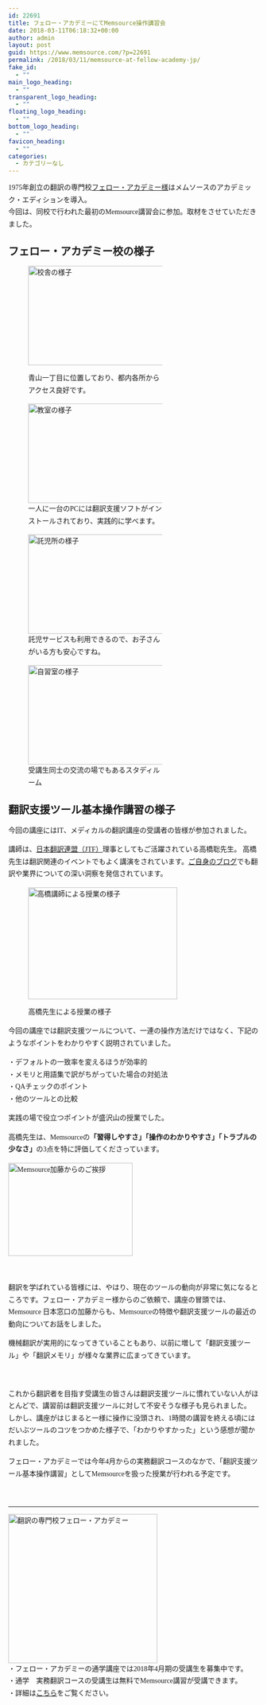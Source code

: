 ```yaml
---
id: 22691
title: フェロー・アカデミーにてMemsource操作講習会
date: 2018-03-11T06:18:32+00:00
author: admin
layout: post
guid: https://www.memsource.com/?p=22691
permalink: /2018/03/11/memsource-at-fellow-academy-jp/
fake_id:
  - ""
main_logo_heading:
  - ""
transparent_logo_heading:
  - ""
floating_logo_heading:
  - ""
bottom_logo_heading:
  - ""
favicon_heading:
  - ""
categories:
  - カテゴリーなし
---
```

<div style="font-family: 'メイリオ', Meiryo, 'ヒラギノ角ゴ Pro W3'; line-height: 175%;">
  <p>
    1975年創立の翻訳の専門校<a href="https://www.fellow-academy.com/fellow/pages/index.jsp" target="_blank" rel="noopener">フェロー・アカデミー様</a>はメムソースのアカデミック・エディションを導入。<br /> 今回は、同校で行われた最初のMemsource講習会に参加。取材をさせていただきました。
  </p>
  
  <p>
    <!--more-->
  </p>
  
  <h2>
    フェロー・アカデミー校の様子
  </h2><figure id="attachment_22695" style="width: 270px" class="wp-caption alignleft"><a class="dt-pswp-item" href="https://www.memsource.com/wp-content/uploads/2018/03/midori.jpg" data-dt-img-description="" data-large_image_width="270" data-large_image_height="180">
  
  <img class="wp-image-22695 size-medium" src="https://www.memsource.com/wp-content/uploads/2018/03/midori-300x200.jpg" alt="校舎の様子" width="300" height="200" /></a><figcaption class="wp-caption-text">青山一丁目に位置しており、都内各所からアクセス良好です。</figcaption></figure> <figure id="attachment_22696" style="width: 270px" class="wp-caption alignleft"><a class="dt-pswp-item" href="https://www.memsource.com/wp-content/uploads/2018/03/PCｓ.jpg" data-dt-img-description="" data-large_image_width="270" data-large_image_height="180"><img class="wp-image-22696 size-medium" src="https://www.memsource.com/wp-content/uploads/2018/03/PCｓ-300x200.jpg" alt="教室の様子" width="300" height="200" /></a><figcaption class="wp-caption-text">一人に一台のPCには翻訳支援ソフトがインストールされており、実践的に学べます。</figcaption></figure> <figure id="attachment_22834" style="width: 270px" class="wp-caption alignleft"><a class="dt-pswp-item" href="https://www.memsource.com/wp-content/uploads/2018/03/guide_06-1.jpg" data-dt-img-description="" data-large_image_width="270" data-large_image_height="180"><img class="wp-image-22834 size-medium" src="https://www.memsource.com/wp-content/uploads/2018/03/guide_06-1-300x200.jpg" alt="託児所の様子" width="300" height="200" /></a><figcaption class="wp-caption-text">託児サービスも利用できるので、お子さんがいる方も安心ですね。</figcaption></figure> <figure id="attachment_22702" style="width: 270px" class="wp-caption alignleft"><a class="dt-pswp-item" href="https://www.memsource.com/wp-content/uploads/2018/03/study-room.jpg" data-dt-img-description="受講生同士の交流の場でもあるスタディルーム" data-large_image_width="270" data-large_image_height="180"><img class="size-medium wp-image-22702" src="https://www.memsource.com/wp-content/uploads/2018/03/study-room-300x200.jpg" alt="自習室の様子" width="300" height="200" /></a><figcaption class="wp-caption-text">受講生同士の交流の場でもあるスタディルーム</figcaption></figure> 
  
  <h2>
    翻訳支援ツール基本操作講習の様子
  </h2>
  
  <p>
    今回の講座にはIT、メディカルの翻訳講座の受講者の皆様が参加されました。
  </p>
  
  <p>
    講師は、<a href="http://www.jtf.jp/" target="_blank" rel="noopener">日本翻訳連盟（JTF）</a>理事としてもご活躍されている高橋聡先生。 高橋先生は翻訳関連のイベントでもよく講演をされています。<a href="http://baldhatter.txt-nifty.com/misc/" target="_blank" rel="noopener">ご自身のブログ</a>でも翻訳や業界についての深い洞察を発信されています。
  </p><figure id="attachment_22692" style="width: 3968px" class="wp-caption aligncenter"><a class="dt-pswp-item" href="https://www.memsource.com/wp-content/uploads/2018/03/IMG_20180226_195021.jpg" data-dt-img-description="高橋講師による授業の様子" data-large_image_width="3968" data-large_image_height="2976">
  
  <img class="size-medium wp-image-22692" src="https://www.memsource.com/wp-content/uploads/2018/03/IMG_20180226_195021-300x225.jpg" alt="高橋講師による授業の様子" width="300" height="225" /></a><figcaption class="wp-caption-text">高橋先生による授業の様子</figcaption></figure> 
  
  <p>
    今回の講座では翻訳支援ツールについて、一連の操作方法だけではなく、下記のようなポイントをわかりやすく説明されていました。
  </p>
  
  <p>
    ・デフォルトの一致率を変えるほうが効率的<br /> ・メモリと用語集で訳がちがっていた場合の対処法<br /> ・QAチェックのポイント<br /> ・他のツールとの比較
  </p>
  
  <p>
    実践の場で役立つポイントが盛沢山の授業でした。
  </p>
  
  <p>
    高橋先生は、Memsourceの<strong>「習得しやすさ」「操作のわかりやすさ」「トラブルの少なさ」</strong>の3点を特に評価してくださっています。
  </p>
  
  <p>
    <a class="dt-pswp-item" href="https://www.memsource.com/wp-content/uploads/2018/03/kato-at-fellow-academy.jpg" data-dt-img-description="" data-large_image_width="3094" data-large_image_height="2296"><img class="wp-image-22700 alignright" src="https://www.memsource.com/wp-content/uploads/2018/03/kato-at-fellow-academy-300x225.jpg" alt="Memsource加藤からのご挨拶" width="250" height="187" /></a>
  </p>
  
  <p>
    &nbsp;
  </p>
  
  <p>
    翻訳を学ばれている皆様には、やはり、現在のツールの動向が非常に気になるところです。フェロー・アカデミー様からのご依頼で、講座の冒頭では、Memsource 日本窓口の加藤からも、Memsourceの特徴や翻訳支援ツールの最近の動向についてお話をしました。
  </p>
  
  <p>
    機械翻訳が実用的になってきていることもあり、以前に増して「翻訳支援ツール」や「翻訳メモリ」が様々な業界に広まってきています。
  </p>
  
  <p>
    &nbsp;
  </p>
  
  <p>
    これから翻訳者を目指す受講生の皆さんは翻訳支援ツールに慣れていない人がほとんどで、講習前は翻訳支援ツールに対して不安そうな様子も見られました。<br /> しかし、講座がはじまると一様に操作に没頭され、1時間の講習を終える頃にはだいぶツールのコツをつかめた様子で、「わかりやすかった」という感想が聞かれました。
  </p>
  
  <p>
    フェロー・アカデミーでは今年4月からの実務翻訳コースのなかで、「翻訳支援ツール基本操作講習」としてMemsourceを扱った授業が行われる予定です。
  </p>
  
  <p>
    &nbsp;
  </p>
  
  <hr />
  
  <p>
    <a class="dt-pswp-item" href="https://www.memsource.com/wp-content/uploads/2018/03/fellowlogo.jpg" data-dt-img-description="" data-large_image_width="400" data-large_image_height="400"><img class="alignleft size-medium wp-image-22719" src="https://www.memsource.com/wp-content/uploads/2018/03/fellowlogo-300x300.jpg" alt="翻訳の専門校フェロー・アカデミー" width="300" height="300" /></a><br /> ・フェロー・アカデミーの通学講座では2018年4月期の受講生を募集中です。<br /> ・通学　実務翻訳コースの受講生は無料でMemsource講習が受講できます。<br /> ・詳細は<a href="https://www.fellow-academy.com/fellow/pages/index.jsp" target="_blank" rel="noopener">こちら</a>をご覧ください。
  </p>
</div>